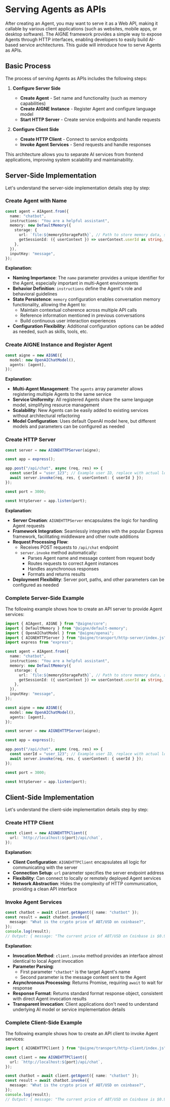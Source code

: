 # Serving Agents as APIs

After creating an Agent, you may want to serve it as a Web API, making it callable by various client applications (such as websites, mobile apps, or desktop software). The AIGNE framework provides a simple way to expose Agents through HTTP interfaces, enabling developers to easily build AI-based service architectures. This guide will introduce how to serve Agents as APIs.

## Basic Process

The process of serving Agents as APIs includes the following steps:

1. **Configure Server Side**
   * **Create Agent** - Set name and functionality (such as memory capabilities)
   * **Create AIGNE Instance** - Register Agent and configure language model
   * **Start HTTP Server** - Create service endpoints and handle requests

2. **Configure Client Side**
   * **Create HTTP Client** - Connect to service endpoints
   * **Invoke Agent Services** - Send requests and handle responses

This architecture allows you to separate AI services from frontend applications, improving system scalability and maintainability.

## Server-Side Implementation

Let's understand the server-side implementation details step by step:

### Create Agent with Name

```ts file="../../docs-examples/test/build-first-agent.test.ts" region="example-serve-agent-as-api-service-create-named-agent" exclude_imports
const agent = AIAgent.from({
  name: "chatbot",
  instructions: "You are a helpful assistant",
  memory: new DefaultMemory({
    storage: {
      url: `file:${memoryStoragePath}`, // Path to store memory data, such as 'file:./memory.db'
      getSessionId: ({ userContext }) => userContext.userId as string, // Use userId from userContext as session ID
    },
  }),
  inputKey: "message",
});
```

**Explanation**:

* **Naming Importance**: The `name` parameter provides a unique identifier for the Agent, especially important in multi-Agent environments
* **Behavior Definition**: `instructions` define the Agent's role and behavioral guidelines
* **State Persistence**: `memory` configuration enables conversation memory functionality, allowing the Agent to:
  * Maintain contextual coherence across multiple API calls
  * Reference information mentioned in previous conversations
  * Build continuous user interaction experiences
* **Configuration Flexibility**: Additional configuration options can be added as needed, such as skills, tools, etc.

### Create AIGNE Instance and Register Agent

```ts file="../../docs-examples/test/build-first-agent.test.ts" region="example-serve-agent-as-api-service-create-aigne" exclude_imports
const aigne = new AIGNE({
  model: new OpenAIChatModel(),
  agents: [agent],
});
```

**Explanation**:

* **Multi-Agent Management**: The `agents` array parameter allows registering multiple Agents to the same service
* **Service Uniformity**: All registered Agents share the same language model, simplifying resource management
* **Scalability**: New Agents can be easily added to existing services without architectural refactoring
* **Model Configuration**: Uses default OpenAI model here, but different models and parameters can be configured as needed

### Create HTTP Server

```ts file="../../docs-examples/test/build-first-agent.test.ts" region="example-serve-agent-as-api-service-create-http-server" exclude_imports
const server = new AIGNEHTTPServer(aigne);

const app = express();

app.post("/api/chat", async (req, res) => {
  const userId = "user_123"; // Example user ID, replace with actual logic to get user ID, such as `req.user.id` in a real application
  await server.invoke(req, res, { userContext: { userId } });
});

const port = 3000;

const httpServer = app.listen(port);
```

**Explanation**:

* **Server Creation**: `AIGNEHTTPServer` encapsulates the logic for handling Agent requests
* **Framework Integration**: Seamlessly integrates with the popular Express framework, facilitating middleware and other route additions
* **Request Processing Flow**:
  * Receives POST requests to `/api/chat` endpoint
  * `server.invoke` method automatically:
    * Parses Agent name and message content from request body
    * Routes requests to correct Agent instances
    * Handles asynchronous responses
    * Formats and returns results
* **Deployment Flexibility**: Server port, paths, and other parameters can be configured as needed

### Complete Server-Side Example

The following example shows how to create an API server to provide Agent services:

```ts file="../../docs-examples/test/build-first-agent.test.ts" region="example-serve-agent-as-api-service"
import { AIAgent, AIGNE } from "@aigne/core";
import { DefaultMemory } from "@aigne/default-memory";
import { OpenAIChatModel } from "@aigne/openai";
import { AIGNEHTTPServer } from "@aigne/transport/http-server/index.js";
import express from "express";

const agent = AIAgent.from({
  name: "chatbot",
  instructions: "You are a helpful assistant",
  memory: new DefaultMemory({
    storage: {
      url: `file:${memoryStoragePath}`, // Path to store memory data, such as 'file:./memory.db'
      getSessionId: ({ userContext }) => userContext.userId as string, // Use userId from userContext as session ID
    },
  }),
  inputKey: "message",
});

const aigne = new AIGNE({
  model: new OpenAIChatModel(),
  agents: [agent],
});

const server = new AIGNEHTTPServer(aigne);

const app = express();

app.post("/api/chat", async (req, res) => {
  const userId = "user_123"; // Example user ID, replace with actual logic to get user ID, such as `req.user.id` in a real application
  await server.invoke(req, res, { userContext: { userId } });
});

const port = 3000;

const httpServer = app.listen(port);
```

## Client-Side Implementation

Let's understand the client-side implementation details step by step:

### Create HTTP Client

```ts file="../../docs-examples/test/build-first-agent.test.ts" region="example-aigne-http-client-create-client" exclude_imports
const client = new AIGNEHTTPClient({
  url: `http://localhost:${port}/api/chat`,
});
```

**Explanation**:

* **Client Configuration**: `AIGNEHTTPClient` encapsulates all logic for communicating with the server
* **Connection Setup**: `url` parameter specifies the server endpoint address
* **Flexibility**: Can connect to locally or remotely deployed Agent services
* **Network Abstraction**: Hides the complexity of HTTP communication, providing a clean API interface

### Invoke Agent Services

```ts file="../../docs-examples/test/build-first-agent.test.ts" region="example-aigne-http-client-invoke-agent" exclude_imports
const chatbot = await client.getAgent({ name: "chatbot" });
const result = await chatbot.invoke({
  message: "What is the crypto price of ABT/USD on coinbase?",
});
console.log(result);
// Output: { message: "The current price of ABT/USD on Coinbase is $0.9684." }
```

**Explanation**:

* **Invocation Method**: `client.invoke` method provides an interface almost identical to local Agent invocation
* **Parameter Parsing**:
  * First parameter `"chatbot"` is the target Agent's name
  * Second parameter is the message content sent to the Agent
* **Asynchronous Processing**: Returns Promise, requiring `await` to wait for response
* **Response Format**: Returns standard format response object, consistent with direct Agent invocation results
* **Transparent Invocation**: Client applications don't need to understand underlying AI model or service implementation details

### Complete Client-Side Example

The following example shows how to create an API client to invoke Agent services:

```ts file="../../docs-examples/test/build-first-agent.test.ts" region="example-aigne-http-client-usage"
import { AIGNEHTTPClient } from "@aigne/transport/http-client/index.js";

const client = new AIGNEHTTPClient({
  url: `http://localhost:${port}/api/chat`,
});

const chatbot = await client.getAgent({ name: "chatbot" });
const result = await chatbot.invoke({
  message: "What is the crypto price of ABT/USD on coinbase?",
});
console.log(result);
// Output: { message: "The current price of ABT/USD on Coinbase is $0.9684." }
```
